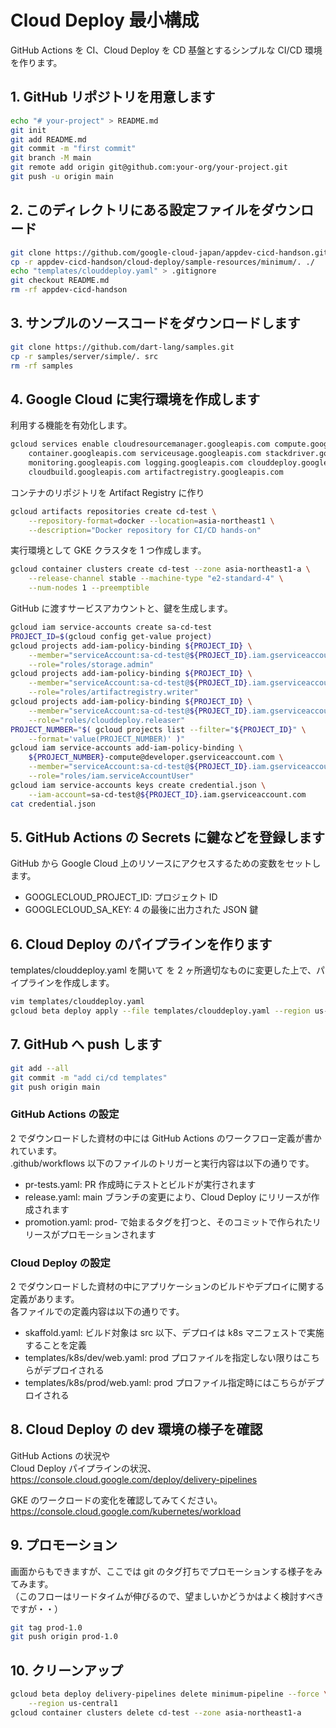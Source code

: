 # Cloud Deploy 最小構成

GitHub Actions を CI、Cloud Deploy を CD 基盤とするシンプルな CI/CD 環境を作ります。

## 1. GitHub リポジトリを用意します

```bash
echo "# your-project" > README.md
git init
git add README.md
git commit -m "first commit"
git branch -M main
git remote add origin git@github.com:your-org/your-project.git
git push -u origin main
```

## 2. このディレクトリにある設定ファイルをダウンロード

```bash
git clone https://github.com/google-cloud-japan/appdev-cicd-handson.git
cp -r appdev-cicd-handson/cloud-deploy/sample-resources/minimum/. ./
echo "templates/clouddeploy.yaml" > .gitignore
git checkout README.md
rm -rf appdev-cicd-handson
```

## 3. サンプルのソースコードをダウンロードします

```bash
git clone https://github.com/dart-lang/samples.git
cp -r samples/server/simple/. src
rm -rf samples
```

## 4. Google Cloud に実行環境を作成します

利用する機能を有効化します。

```bash
gcloud services enable cloudresourcemanager.googleapis.com compute.googleapis.com \
    container.googleapis.com serviceusage.googleapis.com stackdriver.googleapis.com \
    monitoring.googleapis.com logging.googleapis.com clouddeploy.googleapis.com \
    cloudbuild.googleapis.com artifactregistry.googleapis.com
```

コンテナのリポジトリを Artifact Registry に作り

```bash
gcloud artifacts repositories create cd-test \
    --repository-format=docker --location=asia-northeast1 \
    --description="Docker repository for CI/CD hands-on"
```

実行環境として GKE クラスタを 1 つ作成します。

```bash
gcloud container clusters create cd-test --zone asia-northeast1-a \
    --release-channel stable --machine-type "e2-standard-4" \
    --num-nodes 1 --preemptible
```

GitHub に渡すサービスアカウントと、鍵を生成します。

```bash
gcloud iam service-accounts create sa-cd-test
PROJECT_ID=$(gcloud config get-value project)
gcloud projects add-iam-policy-binding ${PROJECT_ID} \
    --member="serviceAccount:sa-cd-test@${PROJECT_ID}.iam.gserviceaccount.com" \
    --role="roles/storage.admin"
gcloud projects add-iam-policy-binding ${PROJECT_ID} \
    --member="serviceAccount:sa-cd-test@${PROJECT_ID}.iam.gserviceaccount.com" \
    --role="roles/artifactregistry.writer"
gcloud projects add-iam-policy-binding ${PROJECT_ID} \
    --member="serviceAccount:sa-cd-test@${PROJECT_ID}.iam.gserviceaccount.com" \
    --role="roles/clouddeploy.releaser"
PROJECT_NUMBER="$( gcloud projects list --filter="${PROJECT_ID}" \
    --format='value(PROJECT_NUMBER)' )"
gcloud iam service-accounts add-iam-policy-binding \
    ${PROJECT_NUMBER}-compute@developer.gserviceaccount.com \
    --member="serviceAccount:sa-cd-test@${PROJECT_ID}.iam.gserviceaccount.com" \
    --role="roles/iam.serviceAccountUser"
gcloud iam service-accounts keys create credential.json \
    --iam-account=sa-cd-test@${PROJECT_ID}.iam.gserviceaccount.com
cat credential.json
```

## 5. GitHub Actions の Secrets に鍵などを登録します

GitHub から Google Cloud 上のリソースにアクセスするための変数をセットします。

- GOOGLECLOUD_PROJECT_ID: プロジェクト ID
- GOOGLECLOUD_SA_KEY: 4 の最後に出力された JSON 鍵

## 6. Cloud Deploy のパイプラインを作ります

templates/clouddeploy.yaml を開いて <your-project-id> を 2 ヶ所適切なものに変更した上で、パイプラインを作成します。

```bash
vim templates/clouddeploy.yaml
gcloud beta deploy apply --file templates/clouddeploy.yaml --region us-central1
```

## 7. GitHub へ push します

```bash
git add --all
git commit -m "add ci/cd templates"
git push origin main
```

### GitHub Actions の設定

2 でダウンロードした資材の中には GitHub Actions のワークフロー定義が書かれています。  
.github/workflows 以下のファイルのトリガーと実行内容は以下の通りです。

- pr-tests.yaml: PR 作成時にテストとビルドが実行されます
- release.yaml: main ブランチの変更により、Cloud Deploy にリリースが作成されます
- promotion.yaml: prod- で始まるタグを打つと、そのコミットで作られたリリースがプロモーションされます

### Cloud Deploy の設定

2 でダウンロードした資材の中にアプリケーションのビルドやデプロイに関する定義があります。  
各ファイルでの定義内容は以下の通りです。

- skaffold.yaml: ビルド対象は src 以下、デプロイは k8s マニフェストで実施することを定義
- templates/k8s/dev/web.yaml: prod プロファイルを指定しない限りはこちらがデプロイされる
- templates/k8s/prod/web.yaml: prod プロファイル指定時にはこちらがデプロイされる

## 8. Cloud Deploy の dev 環境の様子を確認

GitHub Actions の状況や  
Cloud Deploy パイプラインの状況、  
https://console.cloud.google.com/deploy/delivery-pipelines

GKE のワークロードの変化を確認してみてください。  
https://console.cloud.google.com/kubernetes/workload

## 9. プロモーション

画面からもできますが、ここでは git のタグ打ちでプロモーションする様子をみてみます。  
（このフローはリードタイムが伸びるので、望ましいかどうかはよく検討すべきですが・・）

```bash
git tag prod-1.0
git push origin prod-1.0
```

## 10. クリーンアップ

```bash
gcloud beta deploy delivery-pipelines delete minimum-pipeline --force \
    --region us-central1
gcloud container clusters delete cd-test --zone asia-northeast1-a
```
